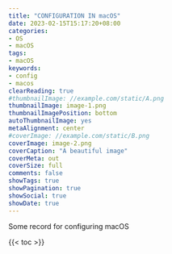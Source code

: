 ```yaml
---
title: "CONFIGURATION IN macOS"
date: 2023-02-15T15:17:20+08:00
categories:
- OS
- macOS
tags:
- macOS
keywords:
- config
- macos
clearReading: true
#thumbnailImage: //example.com/static/A.png
thumbnailImage: image-1.png
thumbnailImagePosition: bottom
autoThumbnailImage: yes
metaAlignment: center
#coverImage: //example.com/static/B.png
coverImage: image-2.png
coverCaption: "A beautiful image"
coverMeta: out
coverSize: full
comments: false
showTags: true
showPagination: true
showSocial: true
showDate: true
---
```


Some record for configuring macOS
<!--more-->

{{< toc >}}


